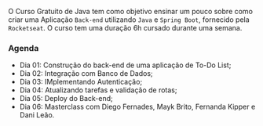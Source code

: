 O Curso Gratuito de Java tem como objetivo ensinar um pouco sobre como criar uma Aplicação `Back-end` utilizando `Java` e `Spring Boot`, fornecido pela `Rocketseat`. O curso tem uma duração 6h cursado durante uma semana.

### Agenda

- Dia 01: Construção do back-end de uma aplicação de To-Do List;
- Dia 02: Integração com Banco de Dados;
- Dia 03: IMplementando Autenticação;
- Dia 04: Atualizando tarefas e validação de rotas;
- Dia 05: Deploy do Back-end;
- Dia 06: Masterclass com Diego Fernades, Mayk Brito, Fernanda Kipper e Dani Leão.